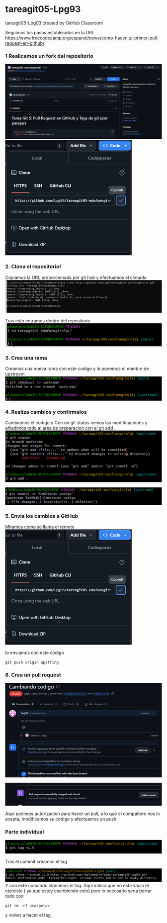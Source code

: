 # tareagit05-Lpg93
tareagit05-Lpg93 created by GitHub Classroom

Seguimos los pasos establecidos en la URL
https://www.freecodecamp.org/espanol/news/como-hacer-tu-primer-pull-request-en-github/

 ### 1 Realicemos un fork del repositorio
 
![1](<Fork 1.png>)
![alt text](<copy code.png>)

### 2. Clona el repositorio!

Copiamos la URL proporcionada por git hub y efectuamos el clonado
![alt text](<clonando por comando.png>)

Tras esto entramos dentro del repositorio
![alt text](<Cd tarea buean.png>)

### 3. Crea una rama
Creamos una nueva rama con este codigo y le ponemos el nombre de upstream.
![alt text](<enter branch.png>)

### 4. Realiza cambios y confírmalos
Cambiamos el codigo y
Con un git status vemos las modificaciones y añiadimos todo al area de preparacion con el git add .
![alt text](<Git add.png>)

![alt text](Commit.png)

### 5. Envía los cambios a GitHub
Miramos como se llama el remoto
![alt text](<copy code.png>)

lo enviamos con este codigo
```
git push origin upstring
```

### 6. Crea un pull request
![alt text](<Pidiendo autentificacion.png>)


![alt text](<Acepted pull request.png>)

Aqui pedimos autorizacion para hacer un pull, a lo que el compañero nos lo acepta, modificamos su codigo y efectuamos un push.



### Parte individual
![alt text](Tag.png)

Tras el commit creamos el tag 

![alt text](image.png)
Y con este comando clonamos el tag. Aqui indica que no esta vacio el ejercicio ( ya que estoy escribiendo esto) pero lo necesario seria borrar todo con 
```
git rm -rf <carpeta>
```
y volver a hacer el tag.